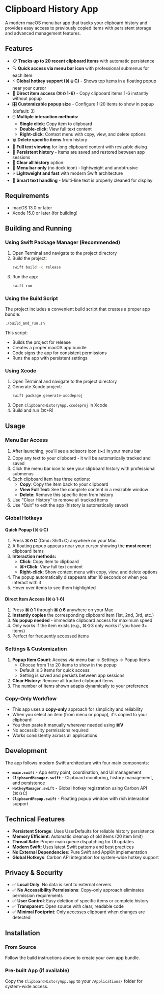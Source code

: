 # Clipboard History App

A modern macOS menu bar app that tracks your clipboard history and provides easy access to previously copied items with persistent storage and advanced management features.

## Features

- 📋 **Tracks up to 20 recent clipboard items** with automatic persistence
- 🔍 **Quick access via menu bar icon** with professional submenus for each item
- ⚡ **Global hotkey support (⌘⇧C)** - Shows top items in a floating popup near your cursor
- 🎯 **Direct item access (⌘⇧1-6)** - Copy clipboard items 1-6 instantly without popup
- 🎛️ **Customizable popup size** - Configure 1-20 items to show in popup (default: 3)
- 🖱️ **Multiple interaction methods:**
  - **Single click**: Copy item to clipboard
  - **Double-click**: View full text content
  - **Right-click**: Context menu with copy, view, and delete options
- 🗑️ **Delete specific items** from history
- 👀 **Full text viewing** for long clipboard content with resizable dialog
- 💾 **Persistent history** - Items are saved and restored between app sessions
- 🧹 **Clear all history** option
- 🎯 **Menu bar only** (no dock icon) - lightweight and unobtrusive
- ⚡ **Lightweight and fast** with modern Swift architecture
- 🔄 **Smart text handling** - Multi-line text is properly cleaned for display

## Requirements

- macOS 13.0 or later
- Xcode 15.0 or later (for building)

## Building and Running

### Using Swift Package Manager (Recommended)

1. Open Terminal and navigate to the project directory
2. Build the project:
   ```bash
   swift build -c release
   ```
3. Run the app:
   ```bash
   swift run
   ```

### Using the Build Script

The project includes a convenient build script that creates a proper app bundle:

```bash
./build_and_run.sh
```

This script:
- Builds the project for release
- Creates a proper macOS app bundle
- Code signs the app for consistent permissions
- Runs the app with persistent settings

### Using Xcode

1. Open Terminal and navigate to the project directory
2. Generate Xcode project:
   ```bash
   swift package generate-xcodeproj
   ```
3. Open `ClipboardHistoryApp.xcodeproj` in Xcode
4. Build and run (⌘+R)

## Usage

### Menu Bar Access
1. After launching, you'll see a scissors icon (✂️) in your menu bar
2. Copy any text to your clipboard - it will be automatically tracked and saved
3. Click the menu bar icon to see your clipboard history with professional submenus
4. Each clipboard item has three options:
   - **Copy**: Copy the item back to your clipboard
   - **View Full Text**: See the complete content in a resizable window
   - **Delete**: Remove this specific item from history
5. Use "Clear History" to remove all tracked items
6. Use "Quit" to exit the app (history is automatically saved)

### Global Hotkeys

#### Quick Popup (⌘⇧C)
1. Press **⌘⇧C** (Cmd+Shift+C) anywhere on your Mac
2. A floating popup appears near your cursor showing the **most recent** clipboard items
3. **Interaction methods:**
   - **Click**: Copy item to clipboard
   - **⌘+Click**: View full text content
   - **Right-click**: Show context menu with copy, view, and delete options
4. The popup automatically disappears after 10 seconds or when you interact with it
5. Hover over items to see them highlighted

#### Direct Item Access (⌘⇧1-6)
1. Press **⌘⇧1** through **⌘⇧6** anywhere on your Mac
2. **Instantly copies** the corresponding clipboard item (1st, 2nd, 3rd, etc.)
3. **No popup needed** - immediate clipboard access for maximum speed
4. Only works if the item exists (e.g., ⌘⇧3 only works if you have 3+ items)
5. Perfect for frequently accessed items

### Settings & Customization
1. **Popup Item Count**: Access via menu bar → Settings → Popup Items
   - Choose from 1 to 20 items to show in the popup
   - Default is 3 items for quick access
   - Setting is saved and persists between app sessions
2. **Clear History**: Remove all tracked clipboard items
3. The number of items shown adapts dynamically to your preference

### Copy-Only Workflow
- This app uses a **copy-only** approach for simplicity and reliability
- When you select an item (from menu or popup), it's copied to your clipboard
- You then paste it manually wherever needed using **⌘V**
- No accessibility permissions required
- Works consistently across all applications

## Development

The app follows modern Swift architecture with four main components:

- **`main.swift`** - App entry point, coordination, and UI management
- **`ClipboardManager.swift`** - Clipboard monitoring, history management, and persistence
- **`HotkeyManager.swift`** - Global hotkey registration using Carbon API (⌘⇧C)
- **`ClipboardPopup.swift`** - Floating popup window with rich interaction support

## Technical Features

- **Persistent Storage**: Uses UserDefaults for reliable history persistence
- **Memory Efficient**: Automatic cleanup of old items (20 item limit)
- **Thread Safe**: Proper main queue dispatching for UI updates
- **Modern Swift**: Uses latest Swift patterns and best practices
- **No External Dependencies**: Pure Swift and AppKit implementation
- **Global Hotkeys**: Carbon API integration for system-wide hotkey support

## Privacy & Security

- ✅ **Local Only**: No data is sent to external servers
- ✅ **No Accessibility Permissions**: Copy-only approach eliminates permission requirements
- ✅ **User Control**: Easy deletion of specific items or complete history
- ✅ **Transparent**: Open source with clear, readable code
- ✅ **Minimal Footprint**: Only accesses clipboard when changes are detected

## Installation

### From Source
Follow the build instructions above to create your own app bundle.

### Pre-built App (if available)
Copy the `ClipboardHistoryApp.app` to your `/Applications/` folder for system-wide access. 